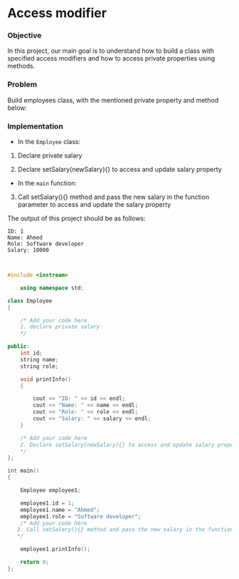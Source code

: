 # Access modifier


### Objective

In this project, our main goal is to understand how to build a class with specified access modifiers and how to access private properties using methods.

### Problem

Build employees class, with the mentioned private property and method below: 

### Implementation

- In the `Employee` class:

1. Declare private salary

2. Declare setSalary(newSalary){} to access and update salary property


- In the `main` function:

3. Call setSalary(){} method and pass the new salary in the function parameter to access and update the salary property


The output of this project should be as follows:

```
ID: 1
Name: Ahmed
Role: Software developer
Salary: 10000

```
  
  
```cpp


#include <iostream>

    using namespace std;

class Employee
{

    /* Add your code here
    1. declare private salary
    */

public:
    int id;
    string name;
    string role;

    void printInfo()
    {

        cout << "ID: " << id << endl;
        cout << "Name: " << name << endl;
        cout << "Role: " << role << endl;
        cout << "Salary: " << salary << endl;
    }

    /* Add your code here
    2. Declare setSalary(newSalary){} to access and update salary property
    */
};

int main()
{

    Employee employee1;

    employee1.id = 1;
    employee1.name = "Ahmed";
    employee1.role = "Software developer";
    /* Add your code here
   3. Call setSalary(){} method and pass the new salary in the function parameter to access and update the salary property
   */

    employee1.printInfo();

    return 0;
};


```
